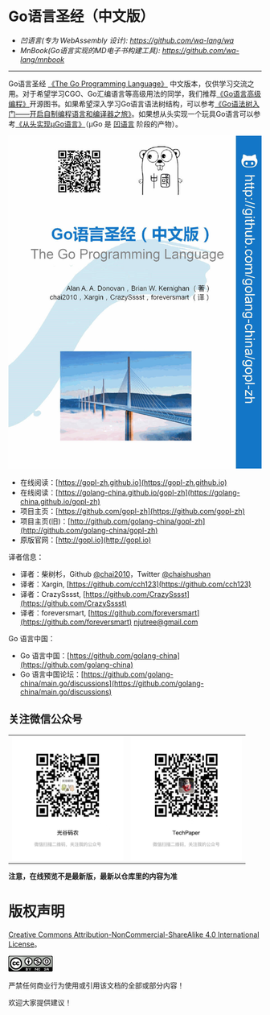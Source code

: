 # Go语言圣经（中文版）

- *凹语言(专为 WebAssembly 设计): https://github.com/wa-lang/wa*
- *MnBook(Go语言实现的MD电子书构建工具): https://github.com/wa-lang/mnbook*

----

Go语言圣经 [《The Go Programming Language》](http://gopl.io) 中文版本，仅供学习交流之用。对于希望学习CGO、Go汇编语言等高级用法的同学，我们推荐[《Go语言高级编程》](https://github.com/chai2010/advanced-go-programming-book)开源图书。如果希望深入学习Go语言语法树结构，可以参考[《Go语法树入门——开启自制编程语言和编译器之旅》](https://github.com/chai2010/go-ast-book)。如果想从头实现一个玩具Go语言可以参考[《从头实现µGo语言》](https://github.com/wa-lang/ugo-compiler-book)（µGo 是 [凹语言](https://wa-lang.org/) 阶段的产物）。


![](cover.jpg)

- 在线阅读：[https://gopl-zh.github.io](https://gopl-zh.github.io)
- 在线阅读：[https://golang-china.github.io/gopl-zh](https://golang-china.github.io/gopl-zh)
- 项目主页：[https://github.com/gopl-zh](https://github.com/gopl-zh)
- 项目主页(旧)：[http://github.com/golang-china/gopl-zh](http://github.com/golang-china/gopl-zh)
- 原版官网：[http://gopl.io](http://gopl.io)


译者信息：

- 译者：柴树杉，Github [@chai2010](https://github.com/chai2010)，Twitter [@chaishushan](https://twitter.com/chaishushan)
- 译者：Xargin, [https://github.com/cch123](https://github.com/cch123)
- 译者：CrazySssst, [https://github.com/CrazySssst](https://github.com/CrazySssst)
- 译者：foreversmart, [https://github.com/foreversmart](https://github.com/foreversmart) <njutree@gmail.com>

Go 语言中国：

- Go 语言中国：[https://github.com/golang-china](https://github.com/golang-china)
- Go 语言中国论坛：[https://github.com/golang-china/main.go/discussions](https://github.com/golang-china/main.go/discussions)


## 关注微信公众号

<table>
<tr>
<td>
<img width="222px"  src="https://github.com/chai2010/advanced-go-programming-book/raw/master/css.png">
</td>
<td>
<img width="222px"  src="https://github.com/chai2010/advanced-go-programming-book/raw/master/cch.png">
</td>
</tr>
</table>


**注意，在线预览不是最新版，最新以仓库里的内容为准**

# 版权声明

[Creative Commons Attribution-NonCommercial-ShareAlike 4.0 International License](http://creativecommons.org/licenses/by-nc-sa/4.0/)。

![Creative Commons License](./images/by-nc-sa-4.0-88x31.png)


严禁任何商业行为使用或引用该文档的全部或部分内容！

欢迎大家提供建议！
